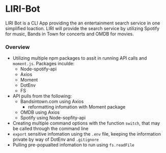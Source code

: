 # LIRI-Bot

LIRI Bot is a CLI App providing the an entertainment search service in one simplified loaction. LIRI will provide the search service by utilizing Spotify for music, Bands in Town for concerts and OMDB for movies.

### Overview

* Utilizing multiple npm packages to assit in running API calls and `moment.js`. Packages inculde:
    * Node-spotify-api
    * Axios
    * Moment
    * DotEnv
    * FS
* API pulls from the following:
    * Bandsintown.com using Axios
        * reformatting infomation with Moment package
    * OMDB using Axios
    * Spotify using Node-sopfity-api
* Creating multiple command options with the function `switch`, that may be called through the command line
* `export` sensitive infomation using the `.env` file, keeping the information private by way of DotEnv and `.gitignore`
* Pulling pre-popualted infomation to run using `fs.readFile`